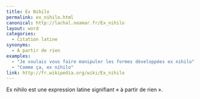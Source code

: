 ```yaml
---
title: Ex Nihilo
permalink: ex_nihilo.html
canonical: http://lachal.neamar.fr/Ex_nihilo
layout: word
categories:
  - Citation latine
synonyms:
  - À partir de rien
examples:
  - "Je voulais vous faire manipuler les formes développées ex nihilo"
  - "Comme ça, ex nihilo"
link: http://fr.wikipedia.org/wiki/Ex_nihilo
---
```


Ex nihilo est une expression latine signifiant « à partir de rien ».

